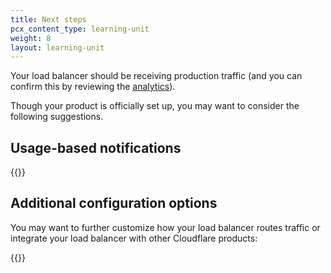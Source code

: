 ```yaml
---
title: Next steps
pcx_content_type: learning-unit
weight: 8
layout: learning-unit
---
```


Your load balancer should be receiving production traffic (and you can confirm this by reviewing the [analytics](/load-balancing/reference/load-balancing-analytics/)).

Though your product is officially set up, you may want to consider the following suggestions.

## Usage-based notifications

{{<render file="_ubb-recommendation.md" productFolder="fundamentals">}}

## Additional configuration options

You may want to further customize how your load balancer routes traffic or integrate your load balancer with other Cloudflare products:

{{<directory-listing folderDirectory="/load-balancing/additional-options/" >}}
